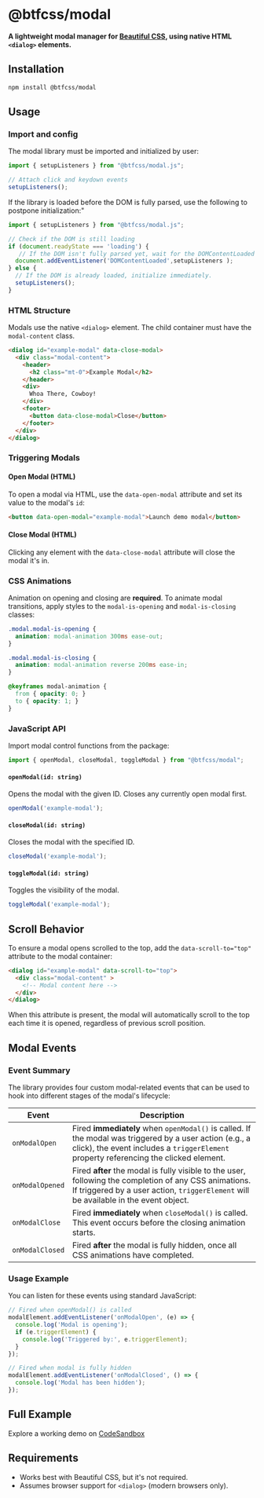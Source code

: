 # @btfcss/modal

**A lightweight modal manager for [Beautiful CSS](https://your-css-toolkit-link.com), using native HTML `<dialog>` elements.**



## Installation

```bash
npm install @btfcss/modal
```


## Usage

### Import and config

The modal library must be imported and initialized by user:

```js
import { setupListeners } from "@btfcss/modal.js";

// Attach click and keydown events
setupListeners();
```

If the library is loaded before the DOM is fully parsed, use the following to postpone initialization:"

```js
import { setupListeners } from "@btfcss/modal.js";

// Check if the DOM is still loading
if (document.readyState === 'loading') {
   // If the DOM isn't fully parsed yet, wait for the DOMContentLoaded event before initializing the event listeners.   
  document.addEventListener('DOMContentLoaded',setupListeners );
} else {
  // If the DOM is already loaded, initialize immediately.
  setupListeners();
}
```


### HTML Structure

Modals use the native `<dialog>` element. The child container must have the `modal-content` class.

```html
<dialog id="example-modal" data-close-modal>
  <div class="modal-content">
    <header>
      <h2 class="mt-0">Example Modal</h2>
    </header>
    <div>
      Whoa There, Cowboy!
    </div>
    <footer>
      <button data-close-modal>Close</button>
    </footer>
  </div>
</dialog>
```

### Triggering Modals

#### Open Modal (HTML)

To open a modal via HTML, use the `data-open-modal` attribute and set its value to the modal's `id`:

```html
<button data-open-modal="example-modal">Launch demo modal</button>
```

#### Close Modal (HTML)

Clicking any element with the `data-close-modal` attribute will close the modal it's in.



### CSS Animations

Animation on opening and closing are **required**. To animate modal transitions, apply styles to the `modal-is-opening` and `modal-is-closing` classes:

```css
.modal.modal-is-opening {
  animation: modal-animation 300ms ease-out;
}

.modal.modal-is-closing {
  animation: modal-animation reverse 200ms ease-in;
}

@keyframes modal-animation {
  from { opacity: 0; }
  to { opacity: 1; }
}
```


### JavaScript API

Import modal control functions from the package:

```js
import { openModal, closeModal, toggleModal } from "@btfcss/modal";
```

#### `openModal(id: string)`

Opens the modal with the given ID. Closes any currently open modal first.

```js
openModal('example-modal');
```

#### `closeModal(id: string)`

Closes the modal with the specified ID.

```js
closeModal('example-modal');
```

#### `toggleModal(id: string)`

Toggles the visibility of the modal.

```js
toggleModal('example-modal');
```



## Scroll Behavior

To ensure a modal opens scrolled to the top, add the `data-scroll-to="top"` attribute to the modal container:

```html
<dialog id="example-modal" data-scroll-to="top">
  <div class="modal-content" >
    <!-- Modal content here -->
  </div>
</dialog>
```

When this attribute is present, the modal will automatically scroll to the top each time it is opened, regardless of previous scroll position.



## Modal Events

### Event Summary

The library provides four custom modal-related events that can be used to hook into different stages of the modal's lifecycle:

| **Event**       | **Description**  |
| ---- | ---- |
| `onModalOpen`   | Fired **immediately** when `openModal()` is called. If the modal was triggered by a user action (e.g., a click), the event includes a `triggerElement` property referencing the clicked element. |
| `onModalOpened`  | Fired **after** the modal is fully visible to the user, following the completion of any CSS animations. If triggered by a user action, `triggerElement` will be available in the event object.   |
| `onModalClose`  | Fired **immediately** when `closeModal()` is called. This event occurs before the closing animation starts.                                                                                      |
| `onModalClosed` | Fired **after** the modal is fully hidden, once all CSS animations have completed.                                                               

### Usage Example

You can listen for these events using standard JavaScript:

```js
// Fired when openModal() is called
modalElement.addEventListener('onModalOpen', (e) => {
  console.log('Modal is opening');
  if (e.triggerElement) {
    console.log('Triggered by:', e.triggerElement);
  }
});
```

```js
// Fired when modal is fully hidden
modalElement.addEventListener('onModalClosed', () => {
  console.log('Modal has been hidden');
});
```



## Full Example

Explore a working demo on [CodeSandbox](https://codesandbox.io/p/sandbox/npm-playground-forked-jq6vcd)


## Requirements

* Works best with Beautiful CSS, but it's not required.
* Assumes browser support for `<dialog>` (modern browsers only).
